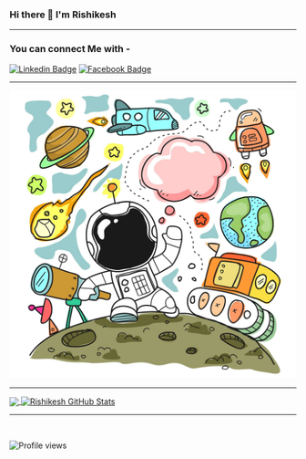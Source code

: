 ### Hi there 👋 I'm Rishikesh

<hr>

### You can connect Me with -

[![Linkedin Badge](https://img.shields.io/badge/RishikeshMane-blue?style=flat-square&logo=Linkedin&logoColor=white&link=https://www.linkedin.com/in/rishikesh-mane-620908186/)](https://www.linkedin.com/in/rishikesh-mane-620908186/)
[![Facebook Badge](https://img.shields.io/badge/rex.spec-3A549E?style=flat-square&logo=Facebook&logoColor=white&link=https://www.facebook.com/rex.spec/)](https://www.facebook.com/rex.spec/)

<hr>

![image](https://github.com/RishikeshMane/RishikeshMane/blob/main/sketch-3047721_1920.jpg)

<hr>

<a href="https://github.com/RishikeshMane/RishikeshMane">
  <img align="center" src="https://github-readme-stats.vercel.app/api/top-langs/?username=RishikeshMane&hide=java,html&title_color=ffffff&text_color=c9cacc&icon_color=2bbc8a&bg_color=1d1f21" />
</a>
<a href="https://github.com/RishikeshMane/RishikeshMane">
  <img align="center" src="https://github-readme-stats.vercel.app/api?username=RishikeshMane&show_icons=true&line_height=27&count_private=true&title_color=ffffff&text_color=c9cacc&icon_color=2bbc8a&bg_color=1d1f21" alt="Rishikesh GitHub Stats" />
</a>

<hr>
<br>

![Profile views](https://gpvc.arturio.dev/RishikeshMane)
